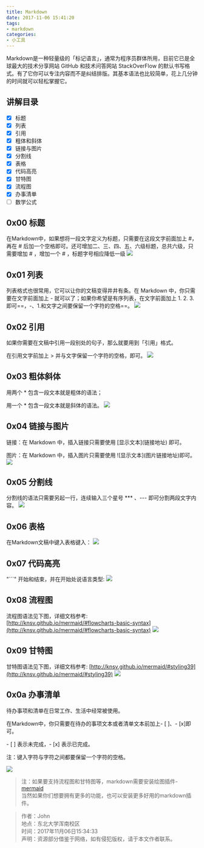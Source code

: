 ```yaml
---
title: Markdown
date: 2017-11-06 15:41:20
tags:
- markdown
categories:
- 小工具
---
```

Markdown是一种轻量级的「标记语言」，通常为程序员群体所用，目前它已是全球最大的技术分享网站 GitHub 和技术问答网站 StackOverFlow 的默认书写格式。有了它你可以专注内容而不是纠结排版。其基本语法也比较简单，花上几分钟的时间就可以轻松掌握它。
## 讲解目录
- [x] 标题
- [x] 列表
- [x] 引用
- [x] 粗体和斜体
- [x] 链接与图片
- [x] 分割线
- [x] 表格
- [x] 代码高亮
- [x] 甘特图
- [x] 流程图
- [x] 办事清单
- [ ] 数学公式

## 0x00 标题
在Markdown中，如果想将一段文字定义为标题，只需要在这段文字前面加上 #，再在 # 后加一个空格即可。还可增加二、三、四、五、六级标题，总共六级，只需要增加 # ，增加一个 # ，标题字号相应降低一级
![](1.png)

## 0x01 列表
列表格式也很常用，它可以让你的文稿变得井井有条。在 Markdown 中，你只需要在文字前面加上 - 就可以了；如果你希望是有序列表，在文字前面加上 1. 2. 3. 即可==，-、1.和文字之间要保留一个字符的空格==。
![](2.png)
## 0x02 引用
如果你需要在文稿中引用一段别处的句子，那么就要用到「引用」格式。

在引用文字前加上 > 并与文字保留一个字符的空格，即可。
![](3.png)
## 0x03 粗体斜体
用两个 * 包含一段文本就是粗体的语法；

用一个 * 包含一段文本就是斜体的语法。
![](4.png)
## 0x04 链接与图片
链接：在 Markdown 中，插入链接只需要使用 \[显示文本\]\(链接地址\) 即可。

图片：在 Markdown 中，插入图片只需要使用 \!\[显示文本\]\(图片链接地址\)即可。
![](5.png)
## 0x05 分割线
分割线的语法只需要另起一行，连续输入三个星号 *** 、--- 即可分割两段文字内容。
![](6.png)
## 0x06 表格
在Markdown文稿中键入表格键入：
![](7.png)
## 0x07 代码高亮
"```" 开始和结束，并在开始处说语言类型:
![](8.png)
## 0x08 流程图
流程图语法见下图，详细文档参考:
[http://knsv.github.io/mermaid/#flowcharts-basic-syntax](http://knsv.github.io/mermaid/#flowcharts-basic-syntax)
![](9.png)
## 0x09 甘特图
甘特图语法见下图，详细文档参考:
[http://knsv.github.io/mermaid/#styling39](http://knsv.github.io/mermaid/#styling39)
![](10.png)
## 0x0a 办事清单
待办事项和清单在日常工作、生活中经常被使用。

在Markdown中，你只需要在待办的事项文本或者清单文本前加上- [ ]、- [x]即可。

 \- [ ] 表示未完成，- [x] 表示已完成。

注：键入字符与字符之间都要保留一个字符的空格。

![](11.png)

> 注：如果要支持流程图和甘特图等，markdown需要安装绘图插件-[mermaid](https://github.com/knsv/mermaid)  
当然如果你们想要拥有更多的功能，也可以安装更多好用的markdown插件。

> 作者：John  
  地点：东北大学浑南校区  
  时间：2017年11月06日15:34:33  
  声明：资源部分借鉴于网络，如有侵犯版权，请于本文作者联系。
